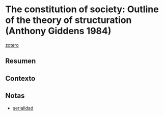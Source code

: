 # The constitution of society: Outline of the theory of structuration (Anthony Giddens 1984)

[zotero](zotero://select/items/@giddens1984)

## Resumen

## Contexto

## Notas

<!--El libro se estructura en-->

<!--Estructura conceptual:-->

* [serialidad](serialidad.md)

<!--Argumentos generales:-->

